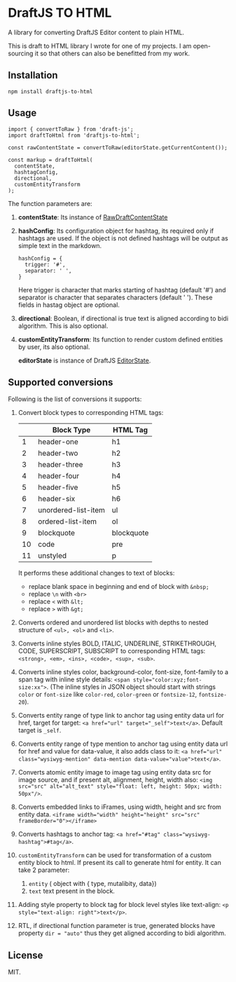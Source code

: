 # DraftJS TO HTML

A library for converting DraftJS Editor content to plain HTML.

This is draft to HTML library I wrote for one of my projects. I am open-sourcing it so that others can also be benefitted from my work.

## Installation

`npm install draftjs-to-html`

## Usage

```
import { convertToRaw } from 'draft-js';
import draftToHtml from 'draftjs-to-html';

const rawContentState = convertToRaw(editorState.getCurrentContent());

const markup = draftToHtml(
  contentState, 
  hashtagConfig, 
  directional, 
  customEntityTransform
);
```
The function parameters are:

1. **contentState**: Its instance of  [RawDraftContentState](https://facebook.github.io/draft-js/docs/api-reference-data-conversion.html#content)

2. **hashConfig**: Its configuration object for hashtag, its required only if hashtags are used. If the object is not defined hashtags will be output as simple text in the markdown.
    ```
    hashConfig = {
      trigger: '#',
      separator: ' ',
    }
    ```
    Here trigger is character that marks starting of hashtag (default '#') and separator is character that separates characters (default ' '). These fields in hastag object are optional.

3. **directional**: Boolean, if directional is true text is aligned according to bidi algorithm. This is also optional.

4. **customEntityTransform**: Its function to render custom defined entities by user, its also optional.

   **editorState** is instance of DraftJS               [EditorState](https://draftjs.org/docs/api-reference-editor-state.html#content).

## Supported conversions
Following is the list of conversions it supports:

1. Convert block types to corresponding HTML tags:

    || Block Type | HTML Tag |
    | -------- | -------- | -------- |
    | 1 | header-one | h1 |
    | 2 | header-two | h2 |
    | 3 | header-three | h3 |
    | 4 | header-four | h4 |
    | 5 | header-five | h5 |
    | 6 | header-six | h6 |
    | 7 | unordered-list-item | ul |
    | 8 | ordered-list-item | ol |
    | 9 | blockquote | blockquote |
    | 10 | code | pre |
    | 11 | unstyled | p |

    It performs these additional changes to text of blocks:
    - replace blank space in beginning and end of block with `&nbsp;`
    - replace `\n` with `<br>`
    - replace `<` with `&lt;`
    - replace `>` with `&gt;`


2. Converts ordered and unordered list blocks with depths to nested structure of `<ul>, <ol>` and `<li>`.

3. Converts inline styles BOLD, ITALIC, UNDERLINE, STRIKETHROUGH, CODE, SUPERSCRIPT, SUBSCRIPT to corresponding HTML tags: `<strong>, <em>, <ins>, <code>, <sup>, <sub>`.

4. Converts inline styles color, background-color, font-size, font-family to a span tag with inline style details:
`<span style="color:xyz;font-size:xx">`. (The inline styles in JSON object should start with strings `color` or `font-size` like `color-red`, `color-green` or `fontsize-12`, `fontsize-20`).

5. Converts entity range of type link to anchor tag using entity data url for href, target for target: `<a href="url" target="_self">text</a>`. Default target is `_self`.

6. Converts entity range of type mention to anchor tag using entity data url for href and value for data-value, it also adds class to it: `<a href="url" class="wysiwyg-mention" data-mention data-value="value">text</a>`.

7. Converts atomic entity image to image tag using entity data src for image source, and if present alt, alignment, height, width also: `<img src="src" alt="alt_text" style="float: left, height: 50px; width: 50px"/>`.

8. Converts embedded links to iFrames, using width, height and src from entity data. `<iframe width="width" height="height" src="src" frameBorder="0"></iframe>`

9. Converts hashtags to anchor tag: `<a href="#tag" class="wysiwyg-hashtag">#tag</a>`.

9. `customEntityTransform` can be used for transformation of a custom entity block to html. If present its call to generate html for entity. It can take 2 parameter:
   1. `entity` ( object with { type, mutalibity, data})
   2. `text` text present in the block.

10. Adding style property to block tag for block level styles like text-align: `<p style="text-align: right">text</p>`.

11. RTL, if directional function parameter is true, generated blocks have property `dir = "auto"` thus they get aligned according to bidi algorithm.

## License
MIT.
